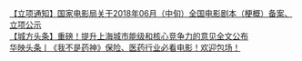   
[【立项通知】国家电影局关于2018年06月（中旬）全国电影剧本（梗概）备案、立项公示](http://www.dianyue.me/archives/006/ptrg8o5qbxbge92b/)  
[【城方头条】重磅！提升上海城市能级和核心竞争力的意见全文公布](http://www.dianyue.me/archives/418/lquc6sfctp0i5igo/)  
[华映头条丨《我不是药神》保险、医药行业必看电影！欢迎包场！](http://www.dianyue.me/archives/299/khyrinw7a7fds9yx/)